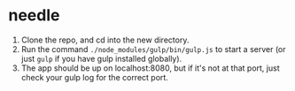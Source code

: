 needle
======

1. Clone the repo, and cd into the new directory.
2. Run the command `./node_modules/gulp/bin/gulp.js` to start a server (or just `gulp` if you have gulp installed globally).
3. The app should be up on localhost:8080, but if it's not at that port, just check your gulp log for the correct port.
